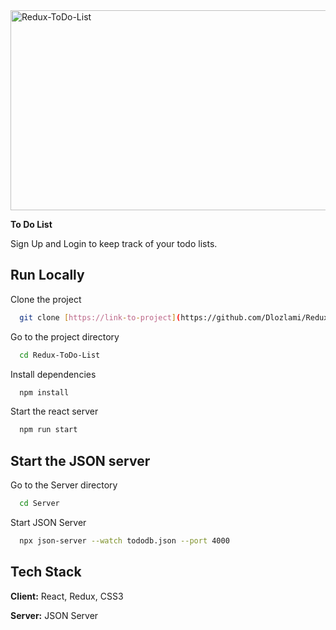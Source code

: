 <img src="https://socialify.git.ci/Dlozlami/Redux-ToDo-List/image?language=1&owner=1&name=1&stargazers=1&theme=Light" alt="Redux-ToDo-List" width="640" height="320" />


<strong>To Do List</strong>

Sign Up and Login to keep track of your todo lists.


## Run Locally

Clone the project

```bash
  git clone [https://link-to-project](https://github.com/Dlozlami/Redux-ToDo-List.git)
```

Go to the project directory

```bash
  cd Redux-ToDo-List
```

Install dependencies

```bash
  npm install
```

Start the react server

```bash
  npm run start
```

## Start the JSON server

Go to the Server directory

```bash
  cd Server
```
Start JSON Server
```bash
  npx json-server --watch tododb.json --port 4000  
```
## Tech Stack

**Client:** React, Redux, CSS3

**Server:** JSON Server

